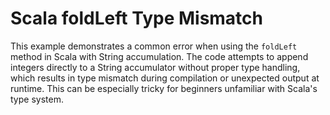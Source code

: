 # Scala foldLeft Type Mismatch
This example demonstrates a common error when using the `foldLeft` method in Scala with String accumulation. The code attempts to append integers directly to a String accumulator without proper type handling, which results in type mismatch during compilation or unexpected output at runtime. This can be especially tricky for beginners unfamiliar with Scala's type system.